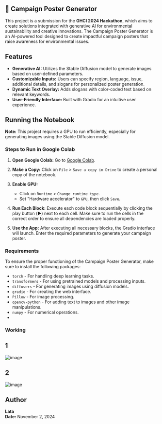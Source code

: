 ## 🌿 Campaign Poster Generator

This project is a submission for the **GHCI 2024 Hackathon**, which aims to create solutions integrated with generative AI for environmental sustainability and creative innovations. The Campaign Poster Generator is an AI-powered tool designed to create impactful campaign posters that raise awareness for environmental issues.

## Features

- **Generative AI:** Utilizes the Stable Diffusion model to generate images based on user-defined parameters.
- **Customizable Inputs:** Users can specify region, language, issue, additional details, and slogans for personalized poster generation.
- **Dynamic Text Overlay:** Adds slogans with color-coded text based on relevant keywords.
- **User-Friendly Interface:** Built with Gradio for an intuitive user experience.

## Running the Notebook

**Note:** This project requires a GPU to run efficiently, especially for generating images using the Stable Diffusion model.

### Steps to Run in Google Colab

1. **Open Google Colab:**
   Go to [Google Colab](https://colab.research.google.com/).

2. **Make a Copy:**
   Click on `File` > `Save a copy in Drive` to create a personal copy of the notebook.

3. **Enable GPU:**
   - Click on `Runtime` > `Change runtime type`.
   - Set "Hardware accelerator" to `GPU`, then click `Save`.

4. **Run Each Block:**
   Execute each code block sequentially by clicking the play button (▶️) next to each cell. Make sure to run the cells in the correct order to ensure all dependencies are loaded properly.

5. **Use the App:**
   After executing all necessary blocks, the Gradio interface will launch. Enter the required parameters to generate your campaign poster.


### Requirements

To ensure the proper functioning of the Campaign Poster Generator, make sure to install the following packages:

- `torch` - For handling deep learning tasks.
- `transformers` - For using pretrained models and processing inputs.
- `diffusers` - For generating images using diffusion models.
- `gradio` - For creating the web interface.
- `Pillow` - For image processing.
- `opencv-python` - For adding text to images and other image manipulations.
- `numpy` - For numerical operations.
- 
### Working
## 1
![image](https://github.com/user-attachments/assets/32a68259-0e90-414d-8907-3b5ea898842a)

## 2
![image](https://github.com/user-attachments/assets/48fcad2c-8483-44c6-bdef-3b04fcd11bca)



## Author

**Lata**  
**Date:** November 2, 2024


